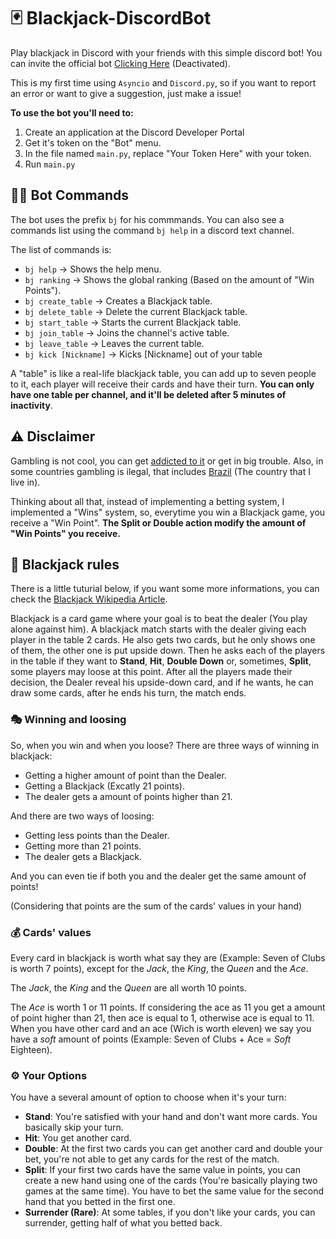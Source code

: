 # 🃏 Blackjack-DiscordBot
 Play blackjack in Discord with your friends with this simple discord bot! You can invite the official bot [Clicking Here](https://discord.com/api/oauth2/authorize?client_id=1116728355484610581&permissions=52288&scope=bot) (Deactivated).

This is my first time using ``Asyncio`` and ``Discord.py``, so if you want to report an error or want to give a suggestion, just make a issue!

**To use the bot you'll need to:**
1. Create an application at the Discord Developer Portal
2. Get it's token on the "Bot" menu.
3. In the file named ``main.py``, replace "Your Token Here" with your token.
4. Run ``main.py``

## 🐱‍💻 Bot Commands
The bot uses the prefix ``bj`` for his commmands. You can also see a commands list using the command ``bj help`` in a discord text channel.

The list of commands is:
* ``bj help`` -> Shows the help menu.
* ``bj ranking`` -> Shows the global ranking (Based on the amount of "Win Points").
* ``bj create_table`` -> Creates a Blackjack table.
* ``bj delete_table`` -> Delete the current Blackjack table.
* ``bj start_table`` -> Starts the current Blackjack table.
* ``bj join_table`` -> Joins the channel's active table.
* ``bj leave_table`` -> Leaves the current table.
* ``bj kick [Nickname]`` -> Kicks [Nickname] out of your table

A "table" is like a real-life blackjack table, you can add up to seven people to it, each player will receive their cards and have their turn. **You can only have one table per channel, and it'll be deleted after 5 minutes of inactivity**.

## ⚠️ Disclaimer
Gambling is not cool, you can get [addicted to it](https://en.wikipedia.org/wiki/Problem_gambling) or get in big trouble. Also, in some countries gambling is ilegal, that includes [Brazil](https://pt.wikipedia.org/wiki/Jogos_de_apostas_no_Brasil) (The country that I live in).

Thinking about all that, instead of implementing a betting system, I implemented a "Wins" system, so, everytime you win a Blackjack game, you receive a "Win Point". **The Split or Double action modify the amount of "Win Points" you receive.**

## 📖 Blackjack rules
There is a little tuturial below, if you want some more informations, you can check the [Blackjack Wikipedia Article](https://en.wikipedia.org/wiki/Blackjack).

Blackjack is a card game where your goal is to beat the dealer (You play alone against him). A blackjack match starts with the dealer giving each player in the table 2 cards. He also gets two cards, but he only shows one of them, the other one is put upside down. Then he asks each of the players in the table if they want to **Stand**, **Hit**, **Double Down** or, sometimes, **Split**, some players may loose at this point. After all the players made their decision, the Dealer reveal his upside-down card, and if he wants, he can draw some cards, after he ends his turn, the match ends.

### 🎭 Winning and loosing
So, when you win and when you loose? There are three ways of winning in blackjack:
* Getting a higher amount of point than the Dealer.
* Getting a Blackjack (Excatly 21 points).
* The dealer gets a amount of points higher than 21.

And there are two ways of loosing:
* Getting less points than the Dealer.
* Getting more than 21 points.
* The dealer gets a Blackjack.

And you can even tie if both you and the dealer get the same amount of points!

(Considering that points are the sum of the cards' values in your hand)

### 💰 Cards' values
Every card in blackjack is worth what say they are (Example: Seven of Clubs is worth 7 points), except for the *Jack*, the *King*, the *Queen* and the *Ace*.

The *Jack*, the *King* and the *Queen* are all worth 10 points.

The *Ace* is worth 1 or 11 points. If considering the ace as 11 you get a amount of point higher than 21, then ace is equal to 1, otherwise ace is equal to 11. When you have other card and an ace (Wich is worth eleven) we say you have a *soft* amount of points (Example: Seven of Clubs + Ace = *Soft* Eighteen).

### ⚙️ Your Options
You have a several amount of option to choose when it's your turn:
* **Stand**: You're satisfied with your hand and don't want more cards. You basically skip your turn.
* **Hit**: You get another card.
* **Double**: At the first two cards you can get another card and double your bet, you're not able to get any cards for the rest of the match.
* **Split**: If your first two cards have the same value in points, you can create a new hand using one of the cards (You're basically playing two games at the same time). You have to bet the same value for the second hand that you betted in the first one.
* **Surrender (Rare)**: At some tables, if you don't like your cards, you can surrender, getting half of what you betted back.

